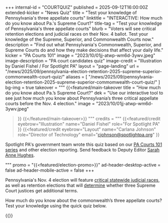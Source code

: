 +++
internal-id = "COURTQUIZ"
published = 2025-09-12T16:00:00Z
extended-kicker = "News Quiz"
title = "Test your knowledge of Pennsylvania's three appellate courts"
linktitle = "INTERACTIVE: How much do you know about Pa.'s Supreme Court?"
title-tag = "Test your knowledge of Pennsylvania's three appellate courts"
blurb = "Voters will see critical retention elections and judicial races on their Nov. 4 ballot. Test your knowledge of the Supreme, Superior, and Commonwealth Courts now."
description = "Find out what Pennsylvania's Commonwealth, Superior, and Supreme Courts do and how they make decisions that affect your daily life."
kicker = "PA Courts 101"
image = "2023/10/01jj-atwp-wm6d-3ywv.jpeg"
image-description = "PA court candidates quiz"
image-credit = "Illustration by Daniel Fishel / For Spotlight PA"
layout = "page-landing"
url = "/news/2025/09/pennsylvania-election-retention-2025-supreme-superior-commonwealth-court-quiz/"
aliases = [
  "/news/2025/09/pennsylvania-election-retention-2025-supreme-superior-commomwealth-court-quiz/"
]
bg-img = true
takeover = """
{{<featured/main-takeover
  title = "How much do you know about Pa.’s Supreme Court?"
  dek = "Use our interactive tool to see just how much you know about Pennsylvania’s three critical appellate courts before the Nov. 4 election."
  image = "2023/10/01jj-atwp-wm6d-3ywv.jpeg"
>}}
{{</featured/main-takeover>}}
"""
credits = """
  {{<featured/credit
    eyebrow="Illustration"
    name="Daniel Fishel"
    role="For Spotlight PA"
  >}}
  {{<featured/credit
      eyebrow="Layout"
      name="Carlana Johnson"
      role="Director of Technology"
      email="cjohnson@spotlightpa.org"
  >}}

<div class="spl-links-navy">

Spotlight PA's government team wrote this quiz based on our [PA Courts 101 series](/series/pa-courts-101/) and other election reporting. Send feedback to Deputy Editor [Sarah Anne Hughes](mailto:shughes@spotlightpa.org).

</div>

  """
promo = "{{<featured/election-promo>}}"
ad-header-desktop-active = false
ad-header-mobile-active = false
+++

Pennsylvania's Nov. 4 election will feature [critical statewide judicial races](/news/2025/09/pennsylvania-election-2025-commonwealth-superior-court-candidates-elections/), as well as retention elections that will [determine](/news/2025/09/judicial-retention-supreme-court-2025-guide-elections/) whether three Supreme Court justices get additional terms.

How much do you know about the commonwealth’s three appellate courts? Test your knowledge using the quick quiz below.

<div class="my-8 flex flex-row flex-wrap gap-4 justify-around">

{{<typeform id="01K4WV2TTFD9R8N9MGMKJ9D0C5">}}

</div>
